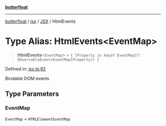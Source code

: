 [**butterfloat**](../../../../../../README.md)

***

[butterfloat](../../../../../../globals.md) / [jsx](../../../README.md) / [JSX](../README.md) / HtmlEvents

# Type Alias: HtmlEvents\<EventMap\>

> **HtmlEvents**\<`EventMap`\> = `{ [Property in keyof EventMap]?: ObservableEvent<EventMap[Property]> }`

Defined in: [jsx.ts:92](https://github.com/WorldMaker/butterfloat/blob/f0f5f6205e72911354af687f4fb1c543d3ebd586/jsx.ts#L92)

Bindable DOM events

## Type Parameters

### EventMap

`EventMap` = `HTMLElementEventMap`

